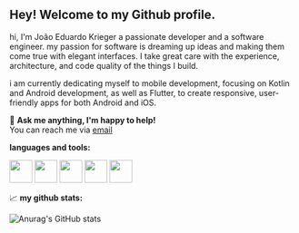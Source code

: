 ## Hey! Welcome to my Github profile.


hi, I'm João Eduardo Krieger a passionate developer and a software engineer. my passion for software is dreaming up ideas and making them come true with elegant interfaces. I take great care with the experience, architecture, and code quality of the things I build.

i am currently dedicating myself to mobile development, focusing on Kotlin and Android development, as well as Flutter, to create responsive, user-friendly apps for both Android and iOS.

💬 **Ask me anything, I'm happy to help!**  
You can reach me via [email](mailto:joaoeduardokrieger123@gmail.com)

**languages and tools:**

<code><img src="https://cdn.jsdelivr.net/gh/devicons/devicon/icons/php/php-original.svg" width="40" height="40"/></code>
<code><img src="https://cdn.jsdelivr.net/gh/devicons/devicon/icons/kotlin/kotlin-original.svg" width="40" height="40"/></code>
<code><img src="https://cdn.jsdelivr.net/gh/devicons/devicon/icons/java/java-original-wordmark.svg" width="40" height="40" /></code>
<code><img src="https://cdn.jsdelivr.net/gh/devicons/devicon/icons/flutter/flutter-original.svg" width="40" height="40"/></code>
<code><img src="https://cdn.jsdelivr.net/gh/devicons/devicon/icons/android/android-original.svg" width="40" height="40"/></code>

📈 **my github stats:**

![Anurag's GitHub stats](https://github-readme-stats.vercel.app/api?username=joaokrieger&show_icons=true&theme=highcontrast )
